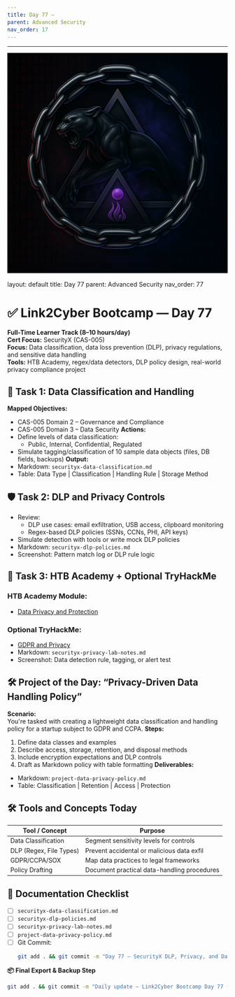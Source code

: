 ```yaml
---
title: Day 77 –
parent: Advanced Security
nav_order: 17
---
```

---
![Panther Icon](/assets/icons/icon-cyber-panther.png)

layout: default
title: Day 77
parent: Advanced Security
nav_order: 77

# ✅ Link2Cyber Bootcamp — Day 77
**Full-Time Learner Track (8–10 hours/day)**  
**Cert Focus:** SecurityX (CAS-005)  
**Focus:** Data classification, data loss prevention (DLP), privacy regulations, and sensitive data handling  
**Tools:** HTB Academy, regex/data detectors, DLP policy design, real-world privacy compliance project
## 📁 Task 1: Data Classification and Handling
**Mapped Objectives:**  
- CAS-005 Domain 2 – Governance and Compliance  
- CAS-005 Domain 3 – Data Security
**Actions:**  
- Define levels of data classification:
  - Public, Internal, Confidential, Regulated  
- Simulate tagging/classification of 10 sample data objects (files, DB fields, backups)
**Output:**  
- Markdown: `securityx-data-classification.md`  
- Table: Data Type | Classification | Handling Rule | Storage Method
## 🛡 Task 2: DLP and Privacy Controls
- Review:
  - DLP use cases: email exfiltration, USB access, clipboard monitoring  
  - Regex-based DLP policies (SSNs, CCNs, PHI, API keys)  
- Simulate detection with tools or write mock DLP policies
- Markdown: `securityx-dlp-policies.md`  
- Screenshot: Pattern match log or DLP rule logic
## 🧪 Task 3: HTB Academy + Optional TryHackMe
### HTB Academy Module:
- [Data Privacy and Protection](https://academy.hackthebox.com/module/119)
### Optional TryHackMe:
- [GDPR and Privacy](https://tryhackme.com/room/gdpr)
- Markdown: `securityx-privacy-lab-notes.md`  
- Screenshot: Data detection rule, tagging, or alert test
## 🛠️ Project of the Day: “Privacy-Driven Data Handling Policy”
**Scenario:**  
You're tasked with creating a lightweight data classification and handling policy for a startup subject to GDPR and CCPA.
**Steps:**  
1. Define data classes and examples  
2. Describe access, storage, retention, and disposal methods  
3. Include encryption expectations and DLP controls  
4. Draft as Markdown policy with table formatting
**Deliverables:**  
- Markdown: `project-data-privacy-policy.md`  
- Table: Classification | Retention | Access | Protection
## 🛠️ Tools and Concepts Today
| Tool / Concept       | Purpose                                        |
|----------------------|------------------------------------------------|
| Data Classification  | Segment sensitivity levels for controls       |
| DLP (Regex, File Types) | Prevent accidental or malicious data exfil |
| GDPR/CCPA/SOX        | Map data practices to legal frameworks        |
| Policy Drafting      | Document practical data-handling procedures   |
## 📁 Documentation Checklist
- [ ] `securityx-data-classification.md`  
- [ ] `securityx-dlp-policies.md`  
- [ ] `securityx-privacy-lab-notes.md`  
- [ ] `project-data-privacy-policy.md`  
- [ ] Git Commit:
  ```bash
  git add . && git commit -m "Day 77 – SecurityX DLP, Privacy, and Data Classification" && git push origin main
  ```
**📦 Final Export & Backup Step**
```bash
git add . && git commit -m "Daily update – Link2Cyber Bootcamp Day 77 (SecurityX Data Privacy and Handling)" && git push origin main
```
